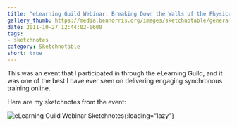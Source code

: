 ```yaml
---
title: "eLearning Guild Webinar: Breaking Down the Walls of the Physical Classroom"
gallery_thumb: https://media.bennorris.org/images/sketchnotable/general/elearning-guild-2011.jpg
date: 2011-10-27 12:44:02-0600
tags:
- sketchnotes
category: Sketchnotable
short: true
---
```


This was an event that I participated in through the eLearning Guild, and it was one of the best I have ever seen on delivering engaging synchronous training online.

Here are my sketchnotes from the event:

![eLearning Guild Webinar Sketchnotes](https://media.bennorris.org/images/sketchnotable/general/elearning-guild-2011.jpg){:loading="lazy"}
